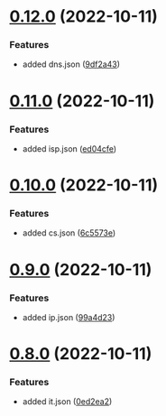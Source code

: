 # [0.12.0](https://github.com/rupali-codes/Abbreve/compare/v0.11.0...v0.12.0) (2022-10-11)


### Features

* added dns.json ([9df2a43](https://github.com/rupali-codes/Abbreve/commit/9df2a43ff28e5833004ad921beadb39d100be45a))



# [0.11.0](https://github.com/rupali-codes/Abbreve/compare/v0.10.0...v0.11.0) (2022-10-11)


### Features

* added isp.json ([ed04cfe](https://github.com/rupali-codes/Abbreve/commit/ed04cfe47a650ce0c290de3e4d32642e87feabbe))



# [0.10.0](https://github.com/rupali-codes/Abbreve/compare/v0.9.0...v0.10.0) (2022-10-11)


### Features

* added cs.json ([6c5573e](https://github.com/rupali-codes/Abbreve/commit/6c5573e3811f031b5e69cb5af8cf0ebdb29d88ab))



# [0.9.0](https://github.com/rupali-codes/Abbreve/compare/v0.8.0...v0.9.0) (2022-10-11)


### Features

* added ip.json ([99a4d23](https://github.com/rupali-codes/Abbreve/commit/99a4d234c0bb224434ce35b36238930eae530095))



# [0.8.0](https://github.com/rupali-codes/Abbreve/compare/v0.7.0...v0.8.0) (2022-10-11)


### Features

* added it.json ([0ed2ea2](https://github.com/rupali-codes/Abbreve/commit/0ed2ea24a0f9e64d2ab33ed4a955c20cb1b7338a))



